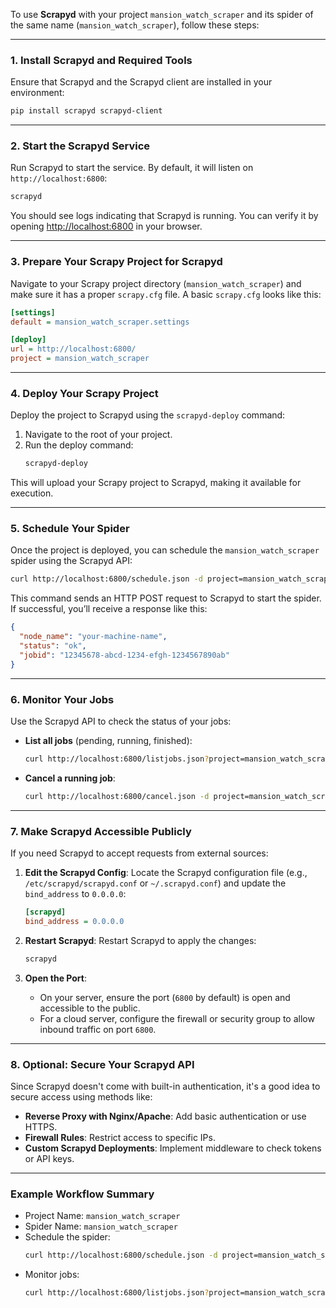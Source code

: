 To use **Scrapyd** with your project `mansion_watch_scraper` and its spider of the same name (`mansion_watch_scraper`), follow these steps:

---

### **1. Install Scrapyd and Required Tools**

Ensure that Scrapyd and the Scrapyd client are installed in your environment:

```bash
pip install scrapyd scrapyd-client
```

---

### **2. Start the Scrapyd Service**

Run Scrapyd to start the service. By default, it will listen on `http://localhost:6800`:

```bash
scrapyd
```

You should see logs indicating that Scrapyd is running. You can verify it by opening [http://localhost:6800](http://localhost:6800) in your browser.

---

### **3. Prepare Your Scrapy Project for Scrapyd**

Navigate to your Scrapy project directory (`mansion_watch_scraper`) and make sure it has a proper `scrapy.cfg` file. A basic `scrapy.cfg` looks like this:

```ini
[settings]
default = mansion_watch_scraper.settings

[deploy]
url = http://localhost:6800/
project = mansion_watch_scraper
```

---

### **4. Deploy Your Scrapy Project**

Deploy the project to Scrapyd using the `scrapyd-deploy` command:

1. Navigate to the root of your project.
2. Run the deploy command:
   ```bash
   scrapyd-deploy
   ```

This will upload your Scrapy project to Scrapyd, making it available for execution.

---

### **5. Schedule Your Spider**

Once the project is deployed, you can schedule the `mansion_watch_scraper` spider using the Scrapyd API:

```bash
curl http://localhost:6800/schedule.json -d project=mansion_watch_scraper -d spider=mansion_watch_scraper
```

This command sends an HTTP POST request to Scrapyd to start the spider. If successful, you’ll receive a response like this:

```json
{
  "node_name": "your-machine-name",
  "status": "ok",
  "jobid": "12345678-abcd-1234-efgh-1234567890ab"
}
```

---

### **6. Monitor Your Jobs**

Use the Scrapyd API to check the status of your jobs:

- **List all jobs** (pending, running, finished):

  ```bash
  curl http://localhost:6800/listjobs.json?project=mansion_watch_scraper
  ```

- **Cancel a running job**:
  ```bash
  curl http://localhost:6800/cancel.json -d project=mansion_watch_scraper -d job=12345678-abcd-1234-efgh-1234567890ab
  ```

---

### **7. Make Scrapyd Accessible Publicly**

If you need Scrapyd to accept requests from external sources:

1. **Edit the Scrapyd Config**:
   Locate the Scrapyd configuration file (e.g., `/etc/scrapyd/scrapyd.conf` or `~/.scrapyd.conf`) and update the `bind_address` to `0.0.0.0`:

   ```ini
   [scrapyd]
   bind_address = 0.0.0.0
   ```

2. **Restart Scrapyd**:
   Restart Scrapyd to apply the changes:

   ```bash
   scrapyd
   ```

3. **Open the Port**:
   - On your server, ensure the port (`6800` by default) is open and accessible to the public.
   - For a cloud server, configure the firewall or security group to allow inbound traffic on port `6800`.

---

### **8. Optional: Secure Your Scrapyd API**

Since Scrapyd doesn't come with built-in authentication, it's a good idea to secure access using methods like:

- **Reverse Proxy with Nginx/Apache**: Add basic authentication or use HTTPS.
- **Firewall Rules**: Restrict access to specific IPs.
- **Custom Scrapyd Deployments**: Implement middleware to check tokens or API keys.

---

### Example Workflow Summary

- Project Name: `mansion_watch_scraper`
- Spider Name: `mansion_watch_scraper`
- Schedule the spider:
  ```bash
  curl http://localhost:6800/schedule.json -d project=mansion_watch_scraper -d spider=mansion_watch_scraper
  ```
- Monitor jobs:
  ```bash
  curl http://localhost:6800/listjobs.json?project=mansion_watch_scraper
  ```
